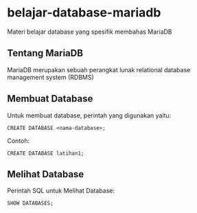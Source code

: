 # belajar-database-mariadb

Materi belajar database yang spesifik membahas MariaDB

## Tentang MariaDB

MariaDB merupakan sebuah perangkat lunak relational database management system (RDBMS)

## Membuat Database

Untuk membuat database, perintah yang digunakan yaitu:

```
CREATE DATABASE <nama-database>;
```

Contoh:

```
CREATE DATABASE latihan1;
```

## Melihat Database

Perintah SQL untuk Melihat Database:

```
SHOW DATABASES;
```

